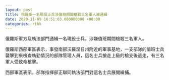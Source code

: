 ```yaml
---
layout: post
title: 俄羅斯一名現役士兵涉值班期間槍殺三名軍人被通緝
date: 2020-11-09 16:51:03.000000000 +08:00
categories: rthk
---
```


俄羅斯軍方及執法部門通緝一名現役士兵，涉嫌值班期間槍殺三名軍人。

俄羅斯西部軍區表示，事發南部沃羅涅日州附近的軍事基地，一支部隊的值班士兵襲擊到來檢查執勤情況的部隊管理人員，這名士兵搶走上級的槍支後逃走，有三名軍人受致命槍擊。

西部軍區表示，部隊指揮部正聯同執法部門對這名士兵展開緝捕。
